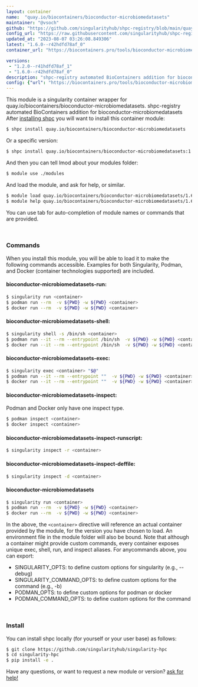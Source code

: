 ```yaml
---
layout: container
name:  "quay.io/biocontainers/bioconductor-microbiomedatasets"
maintainer: "@vsoch"
github: "https://github.com/singularityhub/shpc-registry/blob/main/quay.io/biocontainers/bioconductor-microbiomedatasets/container.yaml"
config_url: "https://raw.githubusercontent.com/singularityhub/shpc-registry/main/quay.io/biocontainers/bioconductor-microbiomedatasets/container.yaml"
updated_at: "2023-08-07 03:26:08.849306"
latest: "1.6.0--r42hdfd78af_0"
container_url: "https://biocontainers.pro/tools/bioconductor-microbiomedatasets"

versions:
 - "1.2.0--r41hdfd78af_1"
 - "1.6.0--r42hdfd78af_0"
description: "shpc-registry automated BioContainers addition for bioconductor-microbiomedatasets"
config: {"url": "https://biocontainers.pro/tools/bioconductor-microbiomedatasets", "maintainer": "@vsoch", "description": "shpc-registry automated BioContainers addition for bioconductor-microbiomedatasets", "latest": {"1.6.0--r42hdfd78af_0": "sha256:003ae99c5b02d390e7f11b929ec886629e65d6a17df6d2ff44842b0fda3d0f2d"}, "tags": {"1.2.0--r41hdfd78af_1": "sha256:588aab014b525964c9cb5e62e383f415bc351ac5d63230163ebe3e7395e5db35", "1.6.0--r42hdfd78af_0": "sha256:003ae99c5b02d390e7f11b929ec886629e65d6a17df6d2ff44842b0fda3d0f2d"}, "docker": "quay.io/biocontainers/bioconductor-microbiomedatasets"}
---
```


This module is a singularity container wrapper for quay.io/biocontainers/bioconductor-microbiomedatasets.
shpc-registry automated BioContainers addition for bioconductor-microbiomedatasets
After [installing shpc](#install) you will want to install this container module:


```bash
$ shpc install quay.io/biocontainers/bioconductor-microbiomedatasets
```

Or a specific version:

```bash
$ shpc install quay.io/biocontainers/bioconductor-microbiomedatasets:1.6.0--r42hdfd78af_0
```

And then you can tell lmod about your modules folder:

```bash
$ module use ./modules
```

And load the module, and ask for help, or similar.

```bash
$ module load quay.io/biocontainers/bioconductor-microbiomedatasets/1.6.0--r42hdfd78af_0
$ module help quay.io/biocontainers/bioconductor-microbiomedatasets/1.6.0--r42hdfd78af_0
```

You can use tab for auto-completion of module names or commands that are provided.

<br>

### Commands

When you install this module, you will be able to load it to make the following commands accessible.
Examples for both Singularity, Podman, and Docker (container technologies supported) are included.

#### bioconductor-microbiomedatasets-run:

```bash
$ singularity run <container>
$ podman run --rm  -v ${PWD} -w ${PWD} <container>
$ docker run --rm  -v ${PWD} -w ${PWD} <container>
```

#### bioconductor-microbiomedatasets-shell:

```bash
$ singularity shell -s /bin/sh <container>
$ podman run --it --rm --entrypoint /bin/sh  -v ${PWD} -w ${PWD} <container>
$ docker run --it --rm --entrypoint /bin/sh  -v ${PWD} -w ${PWD} <container>
```

#### bioconductor-microbiomedatasets-exec:

```bash
$ singularity exec <container> "$@"
$ podman run --it --rm --entrypoint ""  -v ${PWD} -w ${PWD} <container> "$@"
$ docker run --it --rm --entrypoint ""  -v ${PWD} -w ${PWD} <container> "$@"
```

#### bioconductor-microbiomedatasets-inspect:

Podman and Docker only have one inspect type.

```bash
$ podman inspect <container>
$ docker inspect <container>
```

#### bioconductor-microbiomedatasets-inspect-runscript:

```bash
$ singularity inspect -r <container>
```

#### bioconductor-microbiomedatasets-inspect-deffile:

```bash
$ singularity inspect -d <container>
```



#### bioconductor-microbiomedatasets

```bash
$ singularity run <container>
$ podman run --rm  -v ${PWD} -w ${PWD} <container>
$ docker run --rm  -v ${PWD} -w ${PWD} <container>
```


In the above, the `<container>` directive will reference an actual container provided
by the module, for the version you have chosen to load. An environment file in the
module folder will also be bound. Note that although a container
might provide custom commands, every container exposes unique exec, shell, run, and
inspect aliases. For anycommands above, you can export:

 - SINGULARITY_OPTS: to define custom options for singularity (e.g., --debug)
 - SINGULARITY_COMMAND_OPTS: to define custom options for the command (e.g., -b)
 - PODMAN_OPTS: to define custom options for podman or docker
 - PODMAN_COMMAND_OPTS: to define custom options for the command

<br>

### Install

You can install shpc locally (for yourself or your user base) as follows:

```bash
$ git clone https://github.com/singularityhub/singularity-hpc
$ cd singularity-hpc
$ pip install -e .
```

Have any questions, or want to request a new module or version? [ask for help!](https://github.com/singularityhub/singularity-hpc/issues)